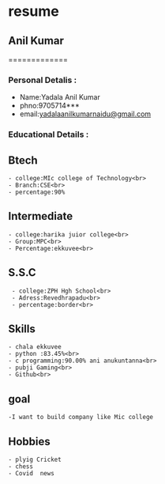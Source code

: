  # resume
## Anil Kumar
=============

### Personal Detalis :
    
  - Name:Yadala Anil Kumar<br>
  - phno:9705714***<br>
  - email:yadalaanilkumarnaidu@gmail.com<br>

### Educational Details :

 ## **Btech**
   
    - college:MIc college of Technology<br>
    - Branch:CSE<br>
    - percentage:90%
  
 ## **Intermediate**
    
    - college:harika juior college<br>
    - Group:MPC<br>
    - Percentage:ekkuvee<br>
 ## **S.S.C**
    
     - college:ZPH Hgh School<br>
     - Adress:Revedhrapadu<br>
     - percentage:border<br>
     
 ## **Skills**
    - chala ekkuvee
    - python :83.45%<br>
    - c programming:90.00% ani anukuntanna<br>
    - pubji Gaming<br>
    - Github<br>
 ## **goal**
    -I want to build company like Mic college
    
 ## **Hobbies**
    - plyig Cricket 
    - chess
    - Covid  news 
